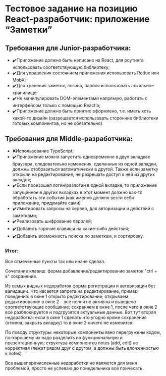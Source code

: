 # Тестовое задание на позицию React-разработчик: приложение “Заметки”

## Требования для Junior-разработчика:

- ✔️Приложение должно быть написано на React, для роутинга использовать соответствующую библиотеку;
- ✔️Для управления состоянием приложения использовать Redux или MobX;
- ✔️Для хранения заметок, логина, пароля использовать локальное хранилище;
- ✔️Не манипулировать DOM-элементами напрямую, работать с интерфейсом только с помощью React’а;
- ✔️Приложение должно быть приятно оформлено, т.е. иметь хоть какой-то дизайн (разрешается использовать сторонние библиотеки готовых компонентов, но не обязательно).

## Требования для Middle-разработчика:

- ❌Использование TypeScript;
- ✔️Приложение можно запустить одновременно в двух вкладках браузера, следовательно изменения, сделанные из одной вкладки, должны отобразиться автоматически в другой. Также если заметку открыли на редактирование, не разрешать доступ к ней из других вкладок;
- ✔️Если произошел логин\разлогин в одной вкладке, то приложение запущенное в других вкладках в этот момент должно как-то обработать эти события (как именно должно вести себя приложение, придумайте сами)
- ✔️Имитировать запросы на сервер, для авторизации и действий с заметками;
- ✔️Реализовать шифрование паролей;
- ✔️Добавить горячие клавиши на какие-либо действия;
- ✔️Добавить возможность поиска по заметкам, и сортировку.

### Итог:

Все отмеченные пункты так или иначе сделал.

Сочетание клавиш: форма добавление/редактирование заметок "ctrl + s" сохранение.

Из самых видных недоработок форма регистрации и авторизации без валидации. Что касается запрета на редактирование, пример поведения: в окне 1 открыто редактирование; открываем редактирование в окне 2 – все полня не активны и выведено соответствующие сообщение; сохраняем в окне 1, после чего в окне 2 всё разблокируется и подгрузятся актуальные данные. Вот тут вторая недоработка: если в окне 1 сделать что угодно кроме сохранения (отмена, закрыть вкладку) то в окне 2 ничего не изменится.

По поводу структуры: некоторые компоненты явно перегружены кодом, по-хорошему их надо разделить на функциональную и презентационную; структура компонентов notes (add, edit) не корректная (лежат рядом друг с другом, а должны быть вложенностью к notes)

Все вышеперечисленные недоработки не являются для меня проблемой, просто не успеваю до понедельника всё причесать.
